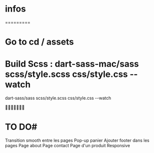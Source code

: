 # infos #
=========

# Go to cd / assets
# Build Scss : dart-sass-mac/sass scss/style.scss css/style.css --watch
dart-sass/sass scss/style.scss css/style.css --watch

🌷🌷🌷🌷🌷🌷🌷

# TO DO#
Transition smooth entre les pages
Pop-up panier
Ajouter footer dans les pages
Page about
Page contact
Page d'un produit
Responsive